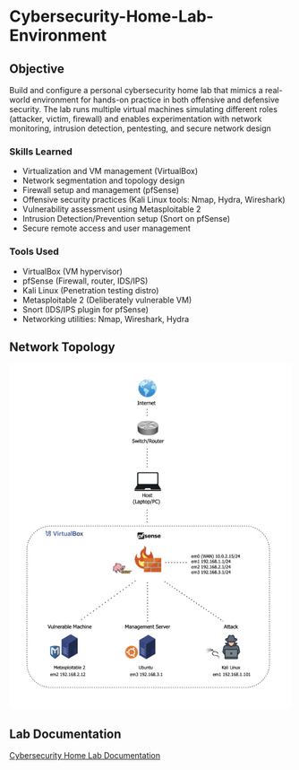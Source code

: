 # Cybersecurity-Home-Lab-Environment

## Objective
Build and configure a personal cybersecurity home lab that mimics a real-world environment for hands-on practice in both offensive and defensive security. The lab runs multiple virtual machines simulating different roles (attacker, victim, firewall) and enables experimentation with network monitoring, intrusion detection, pentesting, and secure network design


### Skills Learned
- Virtualization and VM management (VirtualBox)
- Network segmentation and topology design
- Firewall setup and management (pfSense)
- Offensive security practices (Kali Linux tools: Nmap, Hydra, Wireshark)
- Vulnerability assessment using Metasploitable 2
- Intrusion Detection/Prevention setup (Snort on pfSense)
- Secure remote access and user management


### Tools Used
- VirtualBox (VM hypervisor)
- pfSense (Firewall, router, IDS/IPS)
- Kali Linux (Penetration testing distro)
- Metasploitable 2 (Deliberately vulnerable VM)
- Snort (IDS/IPS plugin for pfSense)
- Networking utilities: Nmap, Wireshark, Hydra

## Network Topology

![image alt](https://github.com/nadiansh/Cybersecurity-Home-Lab-Environment/blob/main/Network%20Topology.jpeg?raw=true)



## Lab Documentation
<a href="https://github.com/nadiansh/Cybersecurity-Home-Lab-Environment/blob/main/nsh_tkh_p1_project_report.pdf">Cybersecurity
Home Lab Documentation</a>
